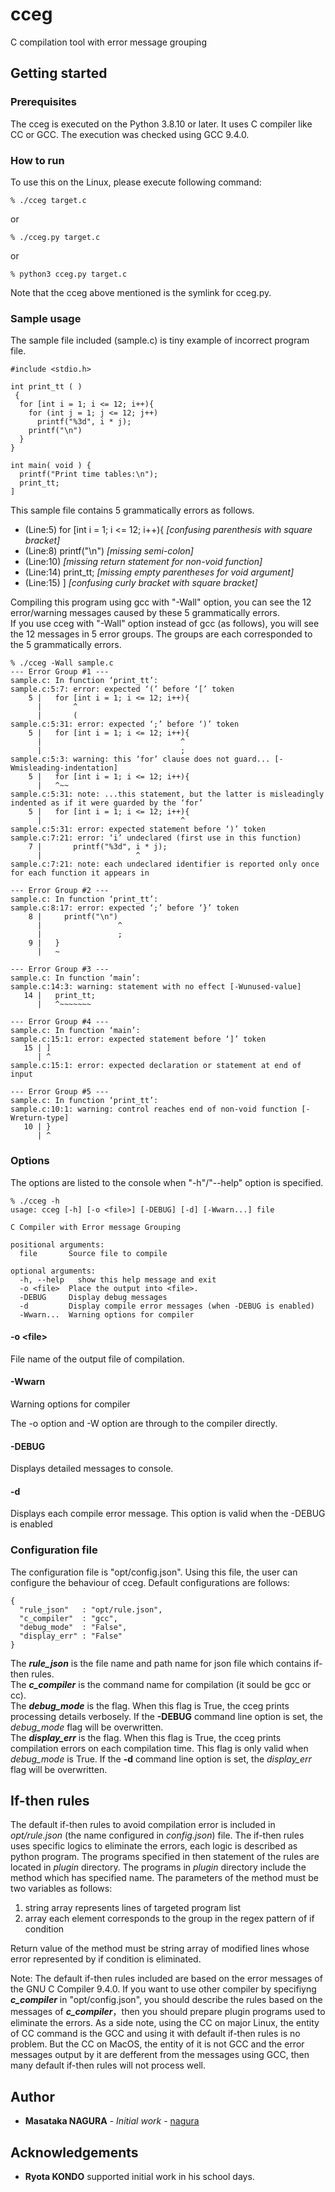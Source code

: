 # cceg
C compilation tool with error message grouping

## Getting started
### Prerequisites
The cceg is executed on the Python 3.8.10 or later. It uses C compiler like CC or GCC. The execution was checked using GCC 9.4.0.

### How to run
To use this on the Linux, please execute following command:

```
% ./cceg target.c
```
or

```
% ./cceg.py target.c
```
or

```
% python3 cceg.py target.c
```
Note that the cceg above mentioned is the symlink for cceg.py.

### Sample usage
The sample file included (sample.c) is tiny example of incorrect program file. 

```{r, attr.source='.numberLines'}
#include <stdio.h>

int print_tt ( )
 {
  for [int i = 1; i <= 12; i++){
    for (int j = 1; j <= 12; j++)
      printf("%3d", i * j);
    printf("\n")
  }
}

int main( void ) {
  printf("Print time tables:\n");
  print_tt;
]
```


This sample file contains 5 grammatically errors as follows.  
- (Line:5) for [int i = 1; i <= 12; i++){ *[confusing parenthesis with square bracket]*
- (Line:8) printf("\n")  *[missing semi-colon]*
- (Line:10) *[missing return statement for non-void function]*
- (Line:14)  print_tt; *[missing empty parentheses for void argument]*
- (Line:15) ] *[confusing curly bracket with square bracket]*

Compiling this program using gcc with "-Wall" option, you can see the 12 error/warning messages caused by these 5  grammatically errors.  
If you use cceg with "-Wall" option instead of gcc (as follows), you will see the 12 messages in 5 error groups. The groups are each corresponded to the 5 grammatically errors.

```
% ./cceg -Wall sample.c
--- Error Group #1 ---
sample.c: In function ‘print_tt’:
sample.c:5:7: error: expected ‘(’ before ‘[’ token
    5 |   for [int i = 1; i <= 12; i++){
      |       ^
      |       (
sample.c:5:31: error: expected ‘;’ before ‘)’ token
    5 |   for [int i = 1; i <= 12; i++){
      |                               ^
      |                               ;
sample.c:5:3: warning: this ‘for’ clause does not guard... [-Wmisleading-indentation]
    5 |   for [int i = 1; i <= 12; i++){
      |   ^~~
sample.c:5:31: note: ...this statement, but the latter is misleadingly indented as if it were guarded by the ‘for’
    5 |   for [int i = 1; i <= 12; i++){
      |                               ^
sample.c:5:31: error: expected statement before ‘)’ token
sample.c:7:21: error: ‘i’ undeclared (first use in this function)
    7 |       printf("%3d", i * j);
      |                     ^
sample.c:7:21: note: each undeclared identifier is reported only once for each function it appears in

--- Error Group #2 ---
sample.c: In function ‘print_tt’:
sample.c:8:17: error: expected ‘;’ before ‘}’ token
    8 |     printf("\n")
      |                 ^
      |                 ;
    9 |   }
      |   ~

--- Error Group #3 ---
sample.c: In function ‘main’:
sample.c:14:3: warning: statement with no effect [-Wunused-value]
   14 |   print_tt;
      |   ^~~~~~~~

--- Error Group #4 ---
sample.c: In function ‘main’:
sample.c:15:1: error: expected statement before ‘]’ token
   15 | ]
      | ^
sample.c:15:1: error: expected declaration or statement at end of input

--- Error Group #5 ---
sample.c: In function ‘print_tt’:
sample.c:10:1: warning: control reaches end of non-void function [-Wreturn-type]
   10 | }
      | ^
```


### Options
The options are listed to the console when "-h"/"--help" option is specified.

```
% ./cceg -h
usage: cceg [-h] [-o <file>] [-DEBUG] [-d] [-Wwarn...] file

C Compiler with Error message Grouping

positional arguments:
  file       Source file to compile

optional arguments:
  -h, --help   show this help message and exit
  -o <file>  Place the output into <file>.
  -DEBUG     Display debug messages
  -d         Display compile error messages (when -DEBUG is enabled)
  -Wwarn...  Warning options for compiler
```

#### -o \<file\>
File name of the output file of compilation.

#### -Wwarn
Warning options for compiler

The -o option and -W option are through to the compiler directly.

#### -DEBUG
Displays detailed messages to console.

#### -d
Displays each compile error message. This option is valid when the -DEBUG is enabled

### Configuration file
The configuration file is "opt/config.json".
Using this file, the user can configure the behaviour of cceg. Default configurations are follows:

```
{
  "rule_json"   : "opt/rule.json",
  "c_compiler"  : "gcc",
  "debug_mode"  : "False",
  "display_err" : "False"
}
```

The ***rule_json*** is the file name and path name for json file which contains if-then rules.  
The ***c_compiler*** is the command name for compilation (it sould be gcc or cc).  
The ***debug_mode*** is the flag. When this flag is True, the cceg prints processing details verbosely. If the **-DEBUG** command line option is set, the  *debug_mode* flag will be overwritten.  
The ***display_err*** is the flag. When this flag is True, the cceg prints compilation errors on each compilation time. This flag is only valid when *debug_mode* is True. If the **-d** command line option is set, the  *display_err* flag will be overwritten.  

## If-then rules
The default if-then rules to avoid compilation error is included in *opt/rule.json* (the name configured in *config.json*) file. The if-then rules uses specific logics to eliminate the errors, each logic is described as python program. The programs specified in then statement of the rules are located in *plugin* directory. The programs in *plugin* directory include the method which has specified name. The parameters of the method must be two variables as follows:

1. string array represents lines of targeted program list
2. array each element corresponds to the group in the regex pattern of if condition

Return value of the method must be string array of modified lines whose error represented by if condition is eliminated.

Note: The default if-then rules included are based on the error messages of the GNU C Compiler 9.4.0. If you want to use other compiler by specifiyng ***c_compiler*** in "opt/config.json", you should describe the rules based on the messages of  ***c_compiler***，then you should prepare plugin programs used to eliminate the errors. As a side note, using the CC on major Linux, the entity of CC command is the GCC and using it with default if-then rules is no problem. But the CC on MacOS, the entity of it is not GCC and the error messages output by it are defferent from the messages using GCC, then many default if-then rules will not process well.

## Author
* **Masataka NAGURA** - *Initial work* - [nagura](https://github.com/nagura)

## Acknowledgements
* **Ryota KONDO** supported initial work in his school days.